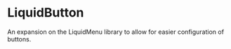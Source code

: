 # LiquidButton
An expansion on the LiquidMenu library to allow for easier configuration of buttons.
